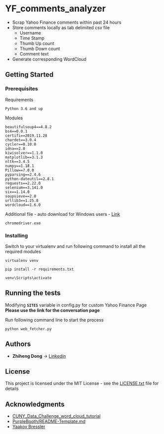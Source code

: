 # YF_comments_analyzer

- Scrap Yahoo Finance comments within past 24 hours
- Store comments locally as tab delimited csv file
  - Username
  - Time Stamp
  - Thumb Up count
  - Thumb Down count
  - Comment text
- Generate corresponding WordCloud

## Getting Started

### Prerequisites

Requirements
```
Python 3.6 and up
```
Modules
```
beautifulsoup4==4.8.2
bs4==0.0.1
certifi==2019.11.28
chardet==3.0.4
cycler==0.10.0
idna==2.8
kiwisolver==1.1.0
matplotlib==3.1.3
nltk==3.4.5
numpy==1.18.1
Pillow==7.0.0
pyparsing==2.4.6
python-dateutil==2.8.1
requests==2.22.0
selenium==3.141.0
six==1.14.0
soupsieve==2.0
urllib3==1.25.8
wordcloud==1.6.0
```
Additional file - auto download for Windows users - [Link](https://chromedriver.chromium.org/downloads)
```
chromedriver.exe
```


### Installing


Switch to your virtualenv and run following command to install all the required modules

```
virtualenv venv
```
```
pip install -r requirements.txt
```
```
venv\Scripts\activate
```

## Running the tests

Modifying **`SITES`** variable in config.py for custom Yahoo Finance Page
**Please use the link for the conversation page**

Run following command line to start the process
```
python web_fetcher.py
```

## Authors

-   **Zhiheng Dong** -> [Linkedin](https://www.linkedin.com/in/zhihengdong)


## License

This project is licensed under the MIT License - see the [LICENSE.txt](https://github.com/zhiose91/web_fetcher/blob/master/LICENSE.txt)  file for details

## Acknowledgments

- [CUNY_Data_Challenge_word_cloud_tutorial](https://www.kaggle.com/jelkinp72/cuny-data-challenge-word-cloud-tutorial)
- [PurpleBooth/README-Template.md](https://gist.github.com/PurpleBooth/109311bb0361f32d87a2)
- [Yaakov Bressler](https://github.com/ybressler/Web-Scraping/blob/master/Web%20Scraping%20Overview%20%E2%80%93%20NYC%20Python%20Meetup.ipynb)
